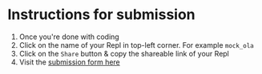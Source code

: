 # Instructions for submission

1. Once you're done with coding
2. Click on the name of your Repl in top-left corner. For example `mock_ola`
3. Click on the `Share` button & copy the shareable link of your Repl
4. Visit the [submission form here](https://forms.gle/DL5hfCmqWttVZY17A)